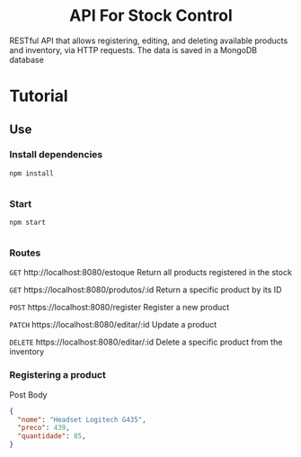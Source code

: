 <h1 align="center">API For Stock Control</h1>

RESTful API that allows registering, editing, and deleting available products and inventory, via HTTP requests. The data is saved in a MongoDB database

# Tutorial
## Use

### Install dependencies
  ```
  npm install
   
   ```
### Start
  ```
  npm start
   
   ```

### Routes   
`GET` http://localhost:8080/estoque Return all products registered in the stock

`GET` https://localhost:8080/produtos/:id Return a specific product by its ID

`POST` https://localhost:8080/register Register a new product

`PATCH` https://localhost:8080/editar/:id Update a product

`DELETE` https://localhost:8080/editar/:id Delete a specific product from the inventory





   
### Registering a product
Post Body
  ```json
 {
    "nome": "Headset Logitech G435",
    "preco": 439,
    "quantidade": 85,
}
   
   ```
   
